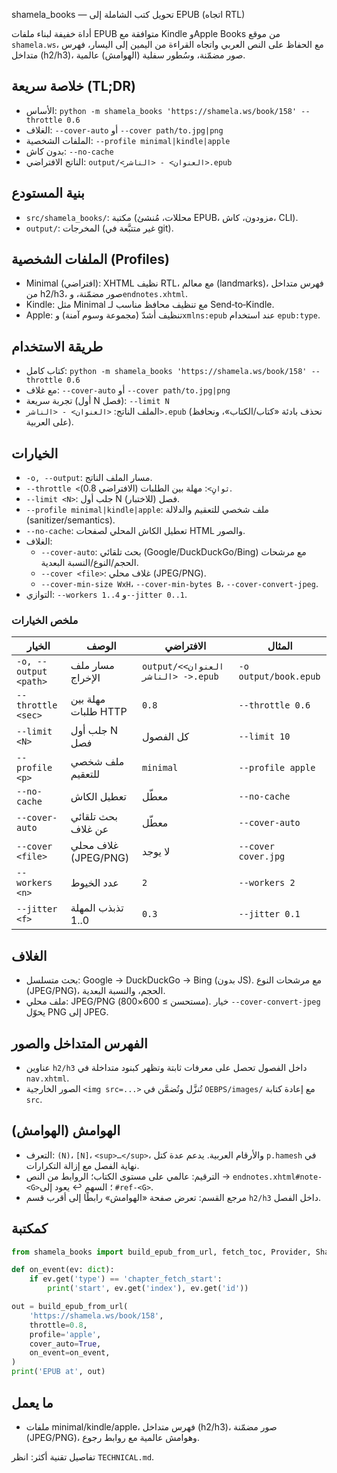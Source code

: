 shamela_books — تحويل كتب الشاملة إلى EPUB (اتجاه RTL)

أداة خفيفة لبناء ملفات EPUB متوافقة مع Kindle وApple Books من موقع `shamela.ws`، مع الحفاظ على النص العربي واتجاه القراءة من اليمين إلى اليسار، فهرس متداخل (h2/h3)، صور مضمّنة، وسُطور سفلية (الهوامش) عالمية.

## خلاصة سريعة (TL;DR)
- الأساس: `python -m shamela_books 'https://shamela.ws/book/158' --throttle 0.6`
- الغلاف: `--cover-auto` أو `--cover path/to.jpg|png`
- الملفات الشخصية: `--profile minimal|kindle|apple`
- بدون كاش: `--no-cache`
- الناتج الافتراضي: `output/<العنوان> - <الناشر>.epub`

## بنية المستودع
- `src/shamela_books/`: مكتبة (محللات، مُنشئ EPUB، مزودون، كاش، CLI).
- `output/`: المخرجات (غير متتبَّعة في git).

## الملفات الشخصية (Profiles)
- Minimal (افتراضي): XHTML نظيف RTL، مع معالم (landmarks)، فهرس متداخل من h2/h3، صور مضمّنة، و`endnotes.xhtml`.
- Kindle: مثل Minimal مع تنظيف محافظ مناسب لـ Send‑to‑Kindle.
- Apple: تنظيف أشدّ (مجموعة وسوم آمنة) و`xmlns:epub` عند استخدام `epub:type`.

## طريقة الاستخدام
- كتاب كامل: `python -m shamela_books 'https://shamela.ws/book/158' --throttle 0.6`
- مع غلاف: `--cover-auto` أو `--cover path/to.jpg|png`
- تجربة سريعة (أول N فصل): `--limit N`
- الملف الناتج: `<العنوان> - <الناشر>.epub` (نحذف بادئة «كتاب/الكتاب»، ونحافظ على العربية).

## الخيارات
- `-o, --output`: مسار الملف الناتج.
- `--throttle <ثوانٍ>`: مهلة بين الطلبات (الافتراضي 0.8).
- `--limit <N>`: جلب أول N فصل (للاختبار).
- `--profile minimal|kindle|apple`: ملف شخصي للتعقيم والدلالة (sanitizer/semantics).
- `--no-cache`: تعطيل الكاش المحلي لصفحات HTML والصور.
- الغلاف:
  - `--cover-auto`: بحث تلقائي (Google/DuckDuckGo/Bing) مع مرشحات الحجم/النوع/النسبة البعدية.
  - `--cover <file>`: غلاف محلي (JPEG/PNG).
  - `--cover-min-size WxH`، `--cover-min-bytes B`، `--cover-convert-jpeg`.
- التوازي: `--workers 1..4` و`--jitter 0..1`.

### ملخص الخيارات

| الخيار | الوصف | الافتراضي | المثال |
|---|---|---|---|
| `-o, --output <path>` | مسار ملف الإخراج | `output/<العنوان> - <الناشر>.epub` | `-o output/book.epub` |
| `--throttle <sec>` | مهلة بين طلبات HTTP | `0.8` | `--throttle 0.6` |
| `--limit <N>` | جلب أول N فصل | كل الفصول | `--limit 10` |
| `--profile <p>` | ملف شخصي للتعقيم | `minimal` | `--profile apple` |
| `--no-cache` | تعطيل الكاش | معطّل | `--no-cache` |
| `--cover-auto` | بحث تلقائي عن غلاف | معطّل | `--cover-auto` |
| `--cover <file>` | غلاف محلي (JPEG/PNG) | لا يوجد | `--cover cover.jpg` |
| `--workers <n>` | عدد الخيوط | `2` | `--workers 2` |
| `--jitter <f>` | تذبذب المهلة 0..1 | `0.3` | `--jitter 0.1` |

## الغلاف
- بحث متسلسل: Google → DuckDuckGo → Bing (بدون JS). مع مرشحات النوع (JPEG/PNG)، الحجم، والنسبة البعدية.
- ملف محلي: JPEG/PNG (مستحسن ≥ 600×800). خيار `--cover-convert-jpeg` يحوّل PNG إلى JPEG.

## الفهرس المتداخل والصور
- عناوين `h2/h3` داخل الفصول تحصل على معرفات ثابتة وتظهر كبنود متداخلة في `nav.xhtml`.
- الصور الخارجية `<img src=...>` تُنزَّل وتُضمَّن في `OEBPS/images/` مع إعادة كتابة `src`.

## الهوامش (الهوامش)
- التعرف: `(N)`، `[N]`، `<sup>…</sup>`، والأرقام العربية. يدعم عدة كتل `p.hamesh` في نهاية الفصل مع إزالة التكرارات.
- الترقيم: عالمي على مستوى الكتاب؛ الروابط من النص → `endnotes.xhtml#note-<G>`؛ السهم ↩︎ يعود إلى `#ref-<G>`.
- مرجع القسم: تعرض صفحة «الهوامش» رابطًا إلى أقرب قسم `h2/h3` داخل الفصل.

## كمكتبة
```python
from shamela_books import build_epub_from_url, fetch_toc, Provider, ShamelaProvider

def on_event(ev: dict):
    if ev.get('type') == 'chapter_fetch_start':
        print('start', ev.get('index'), ev.get('id'))

out = build_epub_from_url(
    'https://shamela.ws/book/158',
    throttle=0.8,
    profile='apple',
    cover_auto=True,
    on_event=on_event,
)
print('EPUB at', out)
```

## ما يعمل
- ملفات minimal/kindle/apple، فهرس متداخل (h2/h3)، صور مضمّنة (JPEG/PNG)، وهوامش عالمية مع روابط رجوع.

تفاصيل تقنية أكثر: انظر `TECHNICAL.md`.
